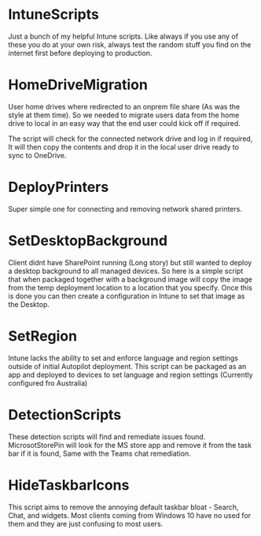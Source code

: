 # IntuneScripts
Just a bunch of my helpful Intune scripts. Like always if you use any of these you do at your own risk, always test the random stuff you find on the internet first before deploying to production.


# HomeDriveMigration
User home drives where redirected to an onprem file share (As was the style at them time). So we needed to migrate users data from the home drive to local in an easy way that the end user could kick off if required.

The script will check for the connected network drive and log in if required, It will then copy the contents and drop it in the local user drive ready to sync to OneDrive.

# DeployPrinters
Super simple one for connecting and removing network shared printers.

# SetDesktopBackground
Client didnt have SharePoint running (Long story) but still wanted to deploy a desktop background to all managed devices. So here is a simple script that when packaged together with a background image will copy the image from the temp deployment location to a location that you specify. Once this is done you can then create a configuration in Intune to set that image as the Desktop.

# SetRegion
Intune lacks the ability to set and enforce language and region settings outside of initial Autopilot deployment. This script can be packaged as an app and deployed to devices to set language and region settings (Currently configured fro Australia)

# DetectionScripts
These detection scripts will find and remediate issues found. MicrosotStorePin will look for the MS store app and remove it from the task bar if it is found, Same with the Teams chat remediation.

# HideTaskbarIcons
This script aims to remove the annoying default taskbar bloat - Search, Chat, and widgets. Most clients coming from Windows 10 have no used for them and they are just confusing to most users.


